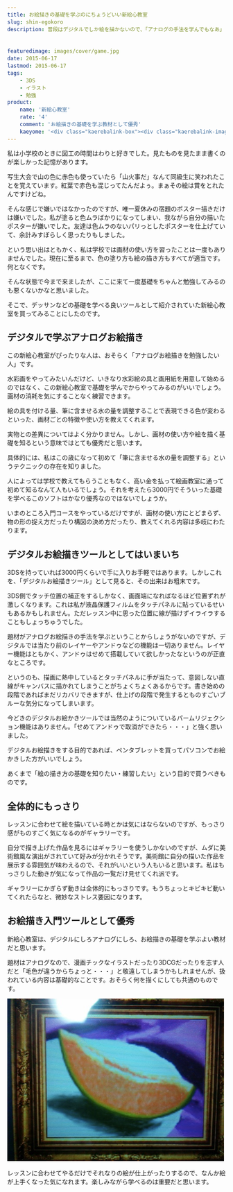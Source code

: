 ```yaml
---
title: お絵描きの基礎を学ぶのにちょうどいい新絵心教室
slug: shin-egokoro
description: 普段はデジタルでしか絵を描かないので、「アナログの手法を学んでもなあ」という気持ちがあったのですが、やってみると意外と楽しいです。小学生の頃にこのソフトに出会えていたら、お絵描きのことがもっと好きになっていたような気がします。


featuredimage: images/cover/game.jpg
date: 2015-06-17
lastmod: 2015-06-17
tags: 
    - 3DS
    - イラスト
    - 勉強
product:
    name: '新絵心教室'
    rate: '4'
    comment: 'お絵描きの基礎を学ぶ教材として優秀'
    kaeyome: '<div class="kaerebalink-box"><div class="kaerebalink-image"><a href="https://www.amazon.co.jp/exec/obidos/ASIN/B008HZ8W82/illusionspace-22/ref=nosim/" target="_blank" rel="nofollow" ><img src="https://ecx.images-amazon.com/images/I/51RM3nC76KL._SL160_.jpg" style="border: none;" /></a></div><div class="kaerebalink-info"><div class="kaerebalink-name"><a href="https://www.amazon.co.jp/exec/obidos/ASIN/B008HZ8W82/illusionspace-22/ref=nosim/" target="_blank" rel="nofollow" >新 絵心教室</a><div class="kaerebalink-powered-date">posted with <a href="https://kaereba.com" rel="nofollow" target="_blank">カエレバ</a></div></div><div class="kaerebalink-detail"> 任天堂 2012-09-13    </div><div class="kaerebalink-link1"><div class="shoplinkamazon"><a href="https://www.amazon.co.jp/gp/search?keywords=%90V%8AG%90S%8B%B3%8E%BA&__mk_ja_JP=%83J%83%5E%83J%83i&tag=illusionspace-22" target="_blank" rel="nofollow" >Amazon</a></div><div class="shoplinkrakuten"><a href="https://hb.afl.rakuten.co.jp/hgc/0e95387f.f2aef20d.0e953880.25e412bd/?pc=http%3A%2F%2Fsearch.rakuten.co.jp%2Fsearch%2Fmall%2F%25E6%2596%25B0%25E7%25B5%25B5%25E5%25BF%2583%25E6%2595%2599%25E5%25AE%25A4%2F-%2Ff.1-p.1-s.1-sf.0-st.A-v.2%3Fx%3D0%26scid%3Daf_ich_link_urltxt%26m%3Dhttp%3A%2F%2Fm.rakuten.co.jp%2F" target="_blank" rel="nofollow" >楽天市場</a></div><div class="shoplinkyahoo"><a href="https://ck.jp.ap.valuecommerce.com/servlet/referral?sid=3085416&pid=882193779&vc_url=http%3A%2F%2Fsearch.shopping.yahoo.co.jp%2Fsearch%3Fp%3D%25E6%2596%25B0%25E7%25B5%25B5%25E5%25BF%2583%25E6%2595%2599%25E5%25AE%25A4" target="_blank" rel="nofollow" >Yahooショッピング<img src="https://ad.jp.ap.valuecommerce.com/servlet/gifbanner?sid=3085416&pid=882193779" height="1" width="1" border="0"></a></div></div></div><div class="booklink-footer" style="clear: left"></div></div>'
---
```


私は小学校のときに図工の時間はわりと好きでした。見たものを見たまま書くのが楽しかった記憶があります。

写生大会で山の色に赤色も使っていたら「山火事だ」なんて同級生に笑われたことを覚えています。紅葉で赤色も混じってたんだよぅ。まぁその絵は賞をとれたんですけどね。

そんな感じで嫌いではなかったのですが、唯一夏休みの宿題のポスター描きだけは嫌いでした。私が塗ると色ムラばかりになってしまい、我ながら自分の描いたポスターが嫌いでした。友達は色ムラのないパリっとしたポスターを仕上げていて、余計みすぼらしく思ったりもしました。

という思い出はともかく、私は学校では画材の使い方を習ったことは一度もありませんでした。現在に至るまで、色の塗り方も絵の描き方もすべてが適当です。何となくです。

そんな状態で今まで来ましたが、ここに来て一度基礎をちゃんと勉強してみるのも悪くないかなと思いました。

そこで、デッサンなどの基礎を学べる良いツールとして紹介されていた新絵心教室を買ってみることにしたのです。


## デジタルで学ぶアナログお絵描き


この新絵心教室がぴったりな人は、おそらく「アナログお絵描きを勉強したい人」です。

水彩画をやってみたいんだけど、いきなり水彩絵の具と画用紙を用意して始めるのではなく、この新絵心教室で基礎を学んでからやってみるのがいいでしょう。画材の消耗を気にすることなく練習できます。

絵の具を付ける量、筆に含ませる水の量を調整することで表現できる色が変わるといった、画材ごとの特徴や使い方を教えてくれます。

実物との差異についてはよく分かりません。しかし、画材の使い方や絵を描く基礎を知るという意味ではとても優秀だと思います。

具体的には、私はこの歳になって初めて「筆に含ませる水の量を調整する」というテクニックの存在を知りました。

人によっては学校で教えてもらうこともなく、高い金を払って絵画教室に通って初めて知るなんて人もいるでしょう。それを考えたら3000円でそういった基礎を学べるこのソフトはかなり優秀なのではないでしょうか。

いまのところ入門コースをやっているだけですが、画材の使い方にとどまらず、物の形の捉え方だったり構図の決め方だったり、教えてくれる内容は多岐にわたります。


## デジタルお絵描きツールとしてはいまいち


3DSを持っていれば3000円くらいで手に入りお手軽ではあります。しかしこれを、「デジタルお絵描きツール」として見ると、その出来はお粗末です。

3DS側でタッチ位置の補正をするしかなく、画面端になればなるほど位置ずれが激しくなります。これは私が液晶保護フィルムをタッチパネルに貼っているせいもあるかもしれません。ただレッスン中に思った位置に線が描けずイライラすることもしょっちゅうでした。

題材がアナログお絵描きの手法を学ぶということからしょうがないのですが、デジタルでは当たり前のレイヤーやアンドゥなどの機能は一切ありません。レイヤー機能はともかく、アンドゥはせめて搭載していて欲しかったなというのが正直なところです。

というのも、描画に熱中しているとタッチパネルに手が当たって、意図しない直線がキャンバスに描かれてしまうことがちょくちょくあるからです。書き始めの段階であればまだリカバリできますが、仕上げの段階で発生するとものすごいブルーな気分になってしまいます。

今どきのデジタルお絵かきツールでは当然のようについているパームリジェクション機能はありません。「せめてアンドゥで取消ができたら・・・」と強く思いました。

デジタルお絵描きをする目的であれば、ペンタブレットを買ってパソコンでお絵かきした方がいいでしょう。

あくまで「絵の描き方の基礎を知りたい・練習したい」という目的で買うべきものです。


## 全体的にもっさり


レッスンに合わせて絵を描いている時とかは気にはならないのですが、もっさり感がものすごく気になるのがギャラリーです。

自分で描き上げた作品を見るにはギャラリーを使うしかないのですが、ムダに美術館風な演出がされていて好みが分かれそうです。美術館に自分の描いた作品を展示する雰囲気が味わえるので、それがいいという人もいると思います。私はもっさりした動きが気になって作品の一覧だけ見せてくれ派です。

ギャラリーにかぎらず動きは全体的にもっさりです。もうちょっとキビキビ動いてくれたらなと、微妙なストレス要因になります。


## お絵描き入門ツールとして優秀


新絵心教室は、デジタルにしろアナログにしろ、お絵描きの基礎を学ぶよい教材だと思います。

題材はアナログなので、漫画チックなイラストだったり3DCGだったりを志す人だと「毛色が違うからちょっと・・・」と敬遠してしまうかもしれませんが、扱われている内容は基礎的なことです。おそらく何を描くにしても共通のものです。

![入門コースで描いた作品](179d6377b3d3dcb5cab4fa363f0ae255.jpg)

レッスンに合わせてやるだけでそれなりの絵が仕上がったりするので、なんか絵が上手くなった気になれます。楽しみながら学べるのは重要だと思います。


  